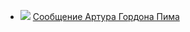 * ![](/books/adventure/Эдгар%20Аллан%20По/Сообщение%20Артура%20Гордона%20Пима.jpg) [Сообщение Артура Гордона Пима](/books/adventure/Эдгар%20Аллан%20По/Сообщение%20Артура%20Гордона%20Пима)